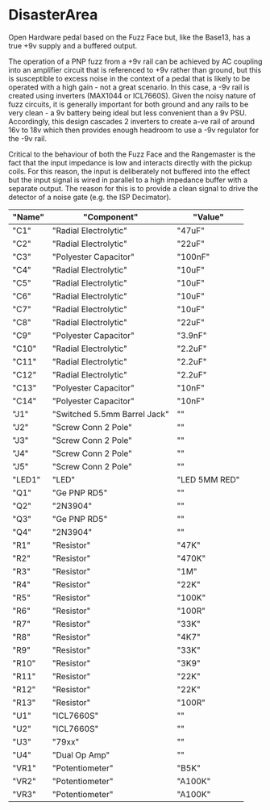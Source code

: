 # DisasterArea
Open Hardware pedal based on the Fuzz Face but, like the Base13, has a true +9v supply and a buffered output.

The operation of a PNP fuzz from a +9v rail can be achieved by AC coupling into an amplifier circuit that is referenced to +9v rather than ground, but this is susceptible to excess noise in the context of a pedal that is likely to be operated with a high gain - not a great scenario. In this case, a -9v rail is created using inverters (MAX1044 or ICL7660S). Given the noisy nature of fuzz circuits, it is generally important for both ground and any rails to be very clean - a 9v battery being ideal but less convenient than a 9v PSU. Accordingly, this design cascades 2 inverters to create a-ve rail of around 16v to 18v which then provides enough headroom to use a -9v regulator for the -9v rail.

Critical to the behaviour of both the Fuzz Face and the Rangemaster is the fact that the input impedance is low and interacts directly with the pickup coils. For this reason, the input is deliberately not buffered into the effect but the input signal is wired in parallel to a high impedance buffer with a separate output. The reason for this is to provide a clean signal to drive the detector of a noise gate (e.g. the ISP Decimator).

|"Name"|"Component"|"Value"|
|------|-----------|---------|
|"C1"|"Radial Electrolytic"|"47uF"|
|"C2"|"Radial Electrolytic"|"22uF"|
"C3"|"Polyester Capacitor"|"100nF"
"C4"|"Radial Electrolytic"|"10uF"
"C5"|"Radial Electrolytic"|"10uF"
"C6"|"Radial Electrolytic"|"10uF"
"C7"|"Radial Electrolytic"|"10uF"
"C8"|"Radial Electrolytic"|"22uF"
"C9"|"Polyester Capacitor"|"3.9nF"
"C10"|"Radial Electrolytic"|"2.2uF"
"C11"|"Radial Electrolytic"|"2.2uF"
"C12"|"Radial Electrolytic"|"2.2uF"
"C13"|"Polyester Capacitor"|"10nF"
"C14"|"Polyester Capacitor"|"10nF"
"J1"|"Switched 5.5mm Barrel Jack"|""
"J2"|"Screw Conn 2 Pole"|""
"J3"|"Screw Conn 2 Pole"|""
"J4"|"Screw Conn 2 Pole"|""
"J5"|"Screw Conn 2 Pole"|""
"LED1"|"LED"|"LED 5MM RED"
"Q1"|"Ge PNP RD5"|""
"Q2"|"2N3904"|""
"Q3"|"Ge PNP RD5"|""
"Q4"|"2N3904"|""
"R1"|"Resistor"|"47K"
"R2"|"Resistor"|"470K"
"R3"|"Resistor"|"1M"
"R4"|"Resistor"|"22K"
"R5"|"Resistor"|"100K"
"R6"|"Resistor"|"100R"
"R7"|"Resistor"|"33K"
"R8"|"Resistor"|"4K7"
"R9"|"Resistor"|"33K"
"R10"|"Resistor"|"3K9"
"R11"|"Resistor"|"22K"
"R12"|"Resistor"|"22K"
"R13"|"Resistor"|"100R"
"U1"|"ICL7660S"|""
"U2"|"ICL7660S"|""
"U3"|"79xx"|""
"U4"|"Dual Op Amp"|""
"VR1"|"Potentiometer"|"B5K"
"VR2"|"Potentiometer"|"A100K"
"VR3"|"Potentiometer"|"A100K"
